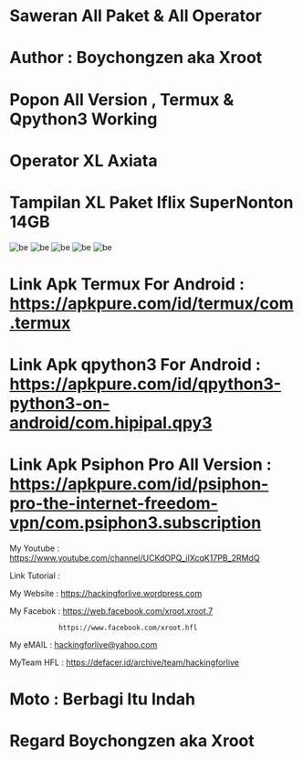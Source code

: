 # Saweran All Paket & All Operator

# Author : Boychongzen aka Xroot

# Popon All Version , Termux & Qpython3 Working

# Operator XL Axiata 

# Tampilan XL Paket Iflix SuperNonton 14GB 
![be](https://raw.githubusercontent.com/boychongzen18/Scripts3-Android/master/kiplix0.jpg)
![be](https://raw.githubusercontent.com/boychongzen18/Scripts3-Android/master/kiplix.jpg)
![be](https://raw.githubusercontent.com/boychongzen18/Scripts3-Android/master/kiplix1.jpg)
![be](https://raw.githubusercontent.com/boychongzen18/Scripts3-Android/master/popon0.jpg)
![be](https://raw.githubusercontent.com/boychongzen18/Scripts3-Android/master/yt1.jpg)

# Link Apk Termux For Android : https://apkpure.com/id/termux/com.termux

# Link Apk qpython3 For Android : https://apkpure.com/id/qpython3-python3-on-android/com.hipipal.qpy3

# Link Apk Psiphon Pro All Version : https://apkpure.com/id/psiphon-pro-the-internet-freedom-vpn/com.psiphon3.subscription

My Youtube    : https://www.youtube.com/channel/UCKdOPQ_iIXcqK17PB_2RMdQ

Link Tutorial : 


My Website    : https://hackingforlive.wordpress.com

My Facebok    : https://web.facebook.com/xroot.xroot.7

                https://www.facebook.com/xroot.hfl

My eMAIL      : hackingforlive@yahoo.com

MyTeam HFL    : https://defacer.id/archive/team/hackingforlive

# Moto : Berbagi Itu Indah

# Regard Boychongzen aka Xroot
